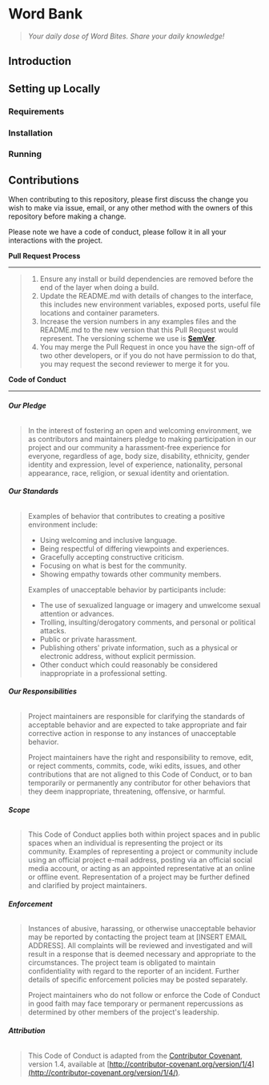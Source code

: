 # Word Bank

> *Your daily dose of Word Bites. Share your daily knowledge!*

## Introduction

## Setting up Locally

### Requirements

### Installation

### Running

## Contributions

When contributing to this repository, please first discuss the change you wish to make via issue, email, or any other method with the owners of this repository before making a change.

Please note we have a code of conduct, please follow it in all your interactions with the project.



**Pull Request Process**

------

> 1. Ensure any install or build dependencies are removed before the end of the layer when doing a build.
> 2. Update the README.md with details of changes to the interface, this includes new environment variables, exposed ports, useful file locations and container parameters.
> 3. Increase the version numbers in any examples files and the README.md to the new version that this Pull Request would represent. The versioning scheme we use is [**SemVer**](http://semver.org/).
> 4. You may merge the Pull Request in once you have the sign-off of two other developers, or if you do not have permission to do that, you may request the second reviewer to merge it for you.



**Code of Conduct**

------

###### **Our Pledge**

> In the interest of fostering an open and welcoming environment, we as contributors and maintainers pledge to making participation in our project and our community a harassment-free experience for everyone, regardless of age, body size, disability, ethnicity, gender identity and expression, level of experience, nationality, personal appearance, race, religion, or sexual identity and orientation.

###### **Our Standards**

> Examples of behavior that contributes to creating a positive environment include:
>
> - Using welcoming and inclusive language.
> - Being respectful of differing viewpoints and experiences.
> - Gracefully accepting constructive criticism.
> - Focusing on what is best for the community.
> - Showing empathy towards other community members.
>
> Examples of unacceptable behavior by participants include:
>
> - The use of sexualized language or imagery and unwelcome sexual attention or advances.
> - Trolling, insulting/derogatory comments, and personal or political attacks.
> - Public or private harassment.
> - Publishing others' private information, such as a physical or electronic address, without explicit permission.
> - Other conduct which could reasonably be considered inappropriate in a professional setting.

###### **Our Responsibilities**

> Project maintainers are responsible for clarifying the standards of acceptable behavior and are expected to take appropriate and fair corrective action in response to any instances of unacceptable behavior.
>
> Project maintainers have the right and responsibility to remove, edit, or reject comments, commits, code, wiki edits, issues, and other contributions that are not aligned to this Code of Conduct, or to ban temporarily or permanently any contributor for other behaviors that they deem inappropriate, threatening, offensive, or harmful.

###### **Scope**

> This Code of Conduct applies both within project spaces and in public spaces when an individual is representing the project or its community. Examples of representing a project or community include using an official project e-mail address, posting via an official social media account, or acting as an appointed representative at an online or offline event. Representation of a project may be further defined and clarified by project maintainers.

###### **Enforcement**

> Instances of abusive, harassing, or otherwise unacceptable behavior may be reported by contacting the project team at [INSERT EMAIL ADDRESS]. All complaints will be reviewed and investigated and will result in a response that is deemed necessary and appropriate to the circumstances. The project team is obligated to maintain confidentiality with regard to the reporter of an incident. Further details of specific enforcement policies may be posted separately.
>
> Project maintainers who do not follow or enforce the Code of Conduct in good faith may face temporary or permanent repercussions as determined by other members of the project's leadership.

###### **Attribution**

> This Code of Conduct is adapted from the [Contributor Covenant](http://contributor-covenant.org/), version 1.4, available at [http://contributor-covenant.org/version/1/4](http://contributor-covenant.org/version/1/4/).
